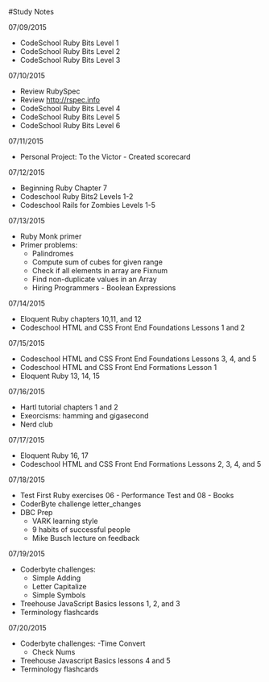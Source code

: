 #Study Notes

07/09/2015
  - CodeSchool Ruby Bits Level 1
  - CodeSchool Ruby Bits Level 2
  - CodeSchool Ruby Bits Level 3

07/10/2015
 - Review RubySpec
 - Review http://rspec.info
 - CodeSchool Ruby Bits Level 4
 - CodeSchool Ruby Bits Level 5
 - CodeSchool Ruby Bits Level 6

07/11/2015
  - Personal Project: To the Victor - Created scorecard

07/12/2015
  - Beginning Ruby Chapter 7
  - Codeschool Ruby Bits2 Levels 1-2
  - Codeschool Rails for Zombies Levels 1-5

07/13/2015
  - Ruby Monk primer
  - Primer problems:
    - Palindromes
    - Compute sum of cubes for given range
    - Check if all elements in array are Fixnum
    - Find non-duplicate values in an Array
    - Hiring Programmers - Boolean Expressions

07/14/2015
  - Eloquent Ruby chapters 10,11, and 12
  - Codeschool HTML and CSS Front End Foundations Lessons 1 and 2

07/15/2015
  - Codeschool HTML and CSS Front End Foundations Lessons 3, 4, and 5
  - Codeschool HTML and CSS Front End Formations Lesson 1
  - Eloquent Ruby 13, 14, 15

07/16/2015
  - Hartl tutorial chapters 1 and 2
  - Exeorcisms: hamming and gigasecond
  - Nerd club

07/17/2015
  - Eloquent Ruby 16, 17
  - Codeschool HTML and CSS Front End Formations Lessons 2, 3, 4, and 5

07/18/2015
  - Test First Ruby exercises 06 - Performance Test and 08 - Books
  - CoderByte challenge letter_changes
  - DBC Prep
    - VARK learning style
    - 9 habits of successful people
    - Mike Busch lecture on feedback

07/19/2015
  - Coderbyte challenges:
    - Simple Adding
    - Letter Capitalize
    - Simple Symbols
  - Treehouse JavaScript Basics lessons 1, 2, and 3
  - Terminology flashcards

07/20/2015
  - Coderbyte challenges:
    -Time Convert
    - Check Nums
  - Treehouse Javascript Basics lessons 4 and 5
  - Terminology flashcards
